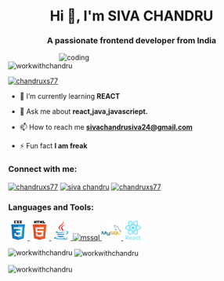 <h1 align="center">Hi 👋, I'm SIVA CHANDRU</h1>
<h3 align="center">A passionate frontend developer from India</h3>
<img align="right" alt="coding" width="400" src="https://cdn.dribbble.com/users/1162077/screenshots/3848914/programmer.gif">

<p align="left"> <img src="https://komarev.com/ghpvc/?username=workwithchandru&label=Profile%20views&color=0e75b6&style=flat" alt="workwithchandru" /> </p>

<p align="left"> <a href="https://twitter.com/chandruxs77" target="blank"><img src="https://img.shields.io/twitter/follow/chandruxs77?logo=twitter&style=for-the-badge" alt="chandruxs77" /></a> </p>

- 🌱 I’m currently learning **REACT**

- 💬 Ask me about **react,java,javascriept.**

- 📫 How to reach me **sivachandrusiva24@gmail.com**

- ⚡ Fun fact **I am freak**

<h3 align="left">Connect with me:</h3>
<p align="left">
<a href="https://twitter.com/chandruxs77" target="blank"><img align="center" src="https://raw.githubusercontent.com/rahuldkjain/github-profile-readme-generator/master/src/images/icons/Social/twitter.svg" alt="chandruxs77" height="30" width="40" /></a>
<a href="https://linkedin.com/in/siva chandru" target="blank"><img align="center" src="https://raw.githubusercontent.com/rahuldkjain/github-profile-readme-generator/master/src/images/icons/Social/linked-in-alt.svg" alt="siva chandru" height="30" width="40" /></a>
<a href="https://instagram.com/chandruxs77" target="blank"><img align="center" src="https://raw.githubusercontent.com/rahuldkjain/github-profile-readme-generator/master/src/images/icons/Social/instagram.svg" alt="chandruxs77" height="30" width="40" /></a>
</p>

<h3 align="left">Languages and Tools:</h3>
<p align="left"> <a href="https://www.w3schools.com/css/" target="_blank" rel="noreferrer"> <img src="https://raw.githubusercontent.com/devicons/devicon/master/icons/css3/css3-original-wordmark.svg" alt="css3" width="40" height="40"/> </a> <a href="https://www.w3.org/html/" target="_blank" rel="noreferrer"> <img src="https://raw.githubusercontent.com/devicons/devicon/master/icons/html5/html5-original-wordmark.svg" alt="html5" width="40" height="40"/> </a> <a href="https://www.java.com" target="_blank" rel="noreferrer"> <img src="https://raw.githubusercontent.com/devicons/devicon/master/icons/java/java-original.svg" alt="java" width="40" height="40"/> </a> <a href="https://www.microsoft.com/en-us/sql-server" target="_blank" rel="noreferrer"> <img src="https://www.svgrepo.com/show/303229/microsoft-sql-server-logo.svg" alt="mssql" width="40" height="40"/> </a> <a href="https://www.mysql.com/" target="_blank" rel="noreferrer"> <img src="https://raw.githubusercontent.com/devicons/devicon/master/icons/mysql/mysql-original-wordmark.svg" alt="mysql" width="40" height="40"/> </a> <a href="https://reactjs.org/" target="_blank" rel="noreferrer"> <img src="https://raw.githubusercontent.com/devicons/devicon/master/icons/react/react-original-wordmark.svg" alt="react" width="40" height="40"/> </a> </p>

<p><img align="left" src="https://github-readme-stats.vercel.app/api/top-langs?username=workwithchandru&show_icons=true&locale=en&layout=compact" alt="workwithchandru" /></p>

<p>&nbsp;<img align="center" src="https://github-readme-stats.vercel.app/api?username=workwithchandru&show_icons=true&locale=en" alt="workwithchandru" /></p>

<p><img align="center" src="https://github-readme-streak-stats.herokuapp.com/?user=workwithchandru&" alt="workwithchandru" /></p>


